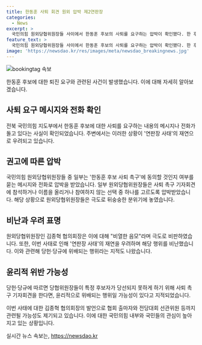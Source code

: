 ```yaml
---
title: 한동훈 사퇴 회견 원외 압박 제2연판장
categories:
  - News
excerpt: >
  국민의힘 원외당협위원장들 사이에서 한동훈 후보의 사퇴를 요구하는 압박이 확인됐다. 한 후보의 사퇴 촉구에 동의할 것인지 여부를 묻는 메시지와 전화로 원외당협위원장들이 압박을 받고 있는 것으로 전해졌다. 이에 대해 김종혁 원외당협위원장 협의회장은 비열한 음모라며 극도로 뒤숭숭한 분위기라고 설명했다. 또한, 해당 행위는 당헌·당규에 위배되는 행위로 지적되고 있으며, 김종혁 협의회장은 이런 비열한 음모에 맞서 당을 지키면 당원과 국민들이 함께 할 것이라고 강조했다.
feature_text: >
  국민의힘 원외당협위원장들 사이에서 한동훈 후보의 사퇴를 요구하는 압박이 확인됐다. 한 후보의 사퇴 촉구에 동의할 것인지 여부를 묻는 메시지와 전화로 원외당협위원장들이 압박을 받고 있는 것으로 전해졌다. 이에 대해 김종혁 원외당협위원장 협의회장은 비열한 음모라며 극도로 뒤숭숭한 분위기라고 설명했다. 또한, 해당 행위는 당헌·당규에 위배되는 행위로 지적되고 있으며, 김종혁 협의회장은 이런 비열한 음모에 맞서 당을 지키면 당원과 국민들이 함께 할 것이라고 강조했다.
image: 'https://newsdao.kr/res/images/meta/newsdao_breakingnews.jpg'
---
```


<p><img src="https://newsdao.kr/res/images/meta/newsdao_breakingnews.jpg" alt="bookingtag 속보" /></p>

<p data-ke-size="size16">한동훈 후보에 대한 퇴진 요구와 관련된 사건이 발생했습니다. 이에 대해 자세히 알아보겠습니다.</p>

<h2 data-ke-size="size26">사퇴 요구 메시지와 전화 확인</h2>

<p>전북 국민의힘 지도부에서 한동훈 후보에 대한 사퇴를 요구하는 내용의 메시지나 전화가 돌고 있다는 사실이 확인되었습니다. 주변에서는 이러한 상황이 '연판장 사태'의 재연으로 우려되고 있습니다.</p>

<h2 data-ke-size="size26">권고에 따른 압박</h2>

<p>국민의힘 원외당협위원장들 중 일부는 '한동훈 후보 사퇴 촉구'에 동의할 것인지 여부를 묻는 메시지와 전화로 압박을 받았습니다. 일부 원외당협위원장들은 사퇴 촉구 기자회견에 참석하거나 이름을 올리거나 참여하지 않는 선택 중 하나를 고르도록 압박받았습니다. 해당 상황으로 원외당협위원장들은 극도로 뒤숭숭한 분위기에 놓였습니다.</p>

<h2 data-ke-size="size26">비난과 우려 표명</h2>

<p>원외당협위원장인 김종혁 협의회장은 이에 대해 "비열한 음모"라며 극도로 비판하였습니다. 또한, 이번 사태로 인해 '연판장 사태'의 재연을 우려하며 해당 행위를 비난했습니다. 이와 관련해 당헌·당규에 위배되는 행위라는 지적도 나왔습니다.</p>

<h2 data-ke-size="size26">윤리적 위반 가능성</h2>

<p>당헌·당규에 따르면 당협위원장들이 특정 후보자가 당선되지 못하게 하기 위해 사퇴 촉구 기자회견을 한다면, 윤리적으로 위배되는 행위일 가능성이 있다고 지적되었습니다.</p>

<p>이번 사태에 대한 김종혁 협의회장의 발언으로 협회 출마자와 전당대회 선관위원 등까지 관련될 가능성도 제기되고 있습니다. 이에 대한 국민의힘 내부와 국민들의 관심이 높아지고 있는 상황입니다.</p>
실시간 뉴스 속보는, <a href="https://newsdao.kr" rel="dofollow">https://newsdao.kr</a>


